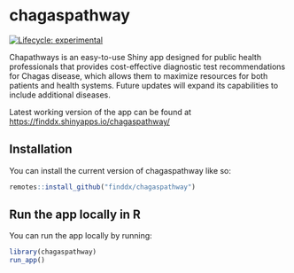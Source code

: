 
<!-- README.md is generated from README.Rmd. Please edit that file -->

# chagaspathway

<!-- badges: start -->

[![Lifecycle:
experimental](https://img.shields.io/badge/lifecycle-experimental-orange.svg)](https://lifecycle.r-lib.org/articles/stages.html#experimental)
<!-- badges: end -->

Chapathways is an easy-to-use Shiny app designed for public health
professionals that provides cost-effective diagnostic test
recommendations for Chagas disease, which allows them to maximize
resources for both patients and health systems. Future updates will
expand its capabilities to include additional diseases.

Latest working version of the app can be found at
<https://finddx.shinyapps.io/chagaspathway/>

## Installation

You can install the current version of chagaspathway like so:

``` r
remotes::install_github("finddx/chagaspathway")
```

## Run the app locally in R

You can run the app locally by running:

``` r
library(chagaspathway)
run_app()
```
